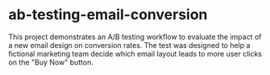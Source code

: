 # ab-testing-email-conversion
This project demonstrates an A/B testing workflow to evaluate the impact of a new email design on conversion rates. The test was designed to help a fictional marketing team decide which email layout leads to more user clicks on the "Buy Now" button.
